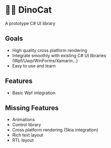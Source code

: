 # 🐱‍🐉 DinoCat

A prototype C# UI library

## Goals

* High quality cross platform rendering
* Integrate smoothly with existing C# UI libraries (Wpf/Uwp/WinForms/Xamarin...)
* Easy to use and learn

## Features

* Basic Wpf integration

## Missing Features

* Animations
* Control library
* Cross platform rendering (Skia integration)
* Rich text layout
* RTL layout